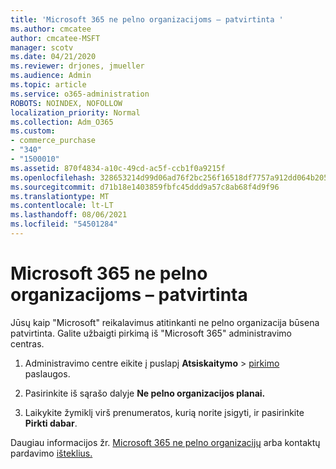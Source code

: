 ```yaml
---
title: 'Microsoft 365 ne pelno organizacijoms – patvirtinta '
ms.author: cmcatee
author: cmcatee-MSFT
manager: scotv
ms.date: 04/21/2020
ms.reviewer: drjones, jmueller
ms.audience: Admin
ms.topic: article
ms.service: o365-administration
ROBOTS: NOINDEX, NOFOLLOW
localization_priority: Normal
ms.collection: Adm_O365
ms.custom:
- commerce_purchase
- "340"
- "1500010"
ms.assetid: 870f4834-a10c-49cd-ac5f-ccb1f0a9215f
ms.openlocfilehash: 328653214d99d06ad76f2bc256f16518df7757a912dd064b20501af03813ebb3
ms.sourcegitcommit: d71b18e1403859fbfc45ddd9a57c8ab68f4d9f96
ms.translationtype: MT
ms.contentlocale: lt-LT
ms.lasthandoff: 08/06/2021
ms.locfileid: "54501284"
---
```

# <a name="microsoft-365-for-nonprofits---approved"></a>Microsoft 365 ne pelno organizacijoms – patvirtinta

Jūsų kaip "Microsoft" reikalavimus atitinkanti ne pelno organizacija būsena patvirtinta. Galite užbaigti pirkimą iš "Microsoft 365" administravimo centras.

1. Administravimo centre eikite į puslapį **Atsiskaitymo** \> [pirkimo](https://go.microsoft.com/fwlink/p/?linkid=868433) paslaugos.

2. Pasirinkite iš sąrašo dalyje **Ne pelno organizacijos planai.**

3. Laikykite žymiklį virš prenumeratos, kurią norite įsigyti, ir pasirinkite **Pirkti dabar**.

Daugiau informacijos žr. [Microsoft 365 ne pelno organizacijų](https://www.microsoft.com/nonprofits/microsoft-365) arba kontaktų pardavimo [išteklius.](https://www.microsoft.com/nonprofits/contact-us)
